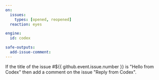 ```yaml
---
on:
  issues:
    types: [opened, reopened]
  reaction: eyes

engine: 
  id: codex

safe-outputs:
  add-issue-comment:
---
```


If the title of the issue #${{ github.event.issue.number }} is "Hello from Codex" then add a comment on the issue "Reply from Codex".

